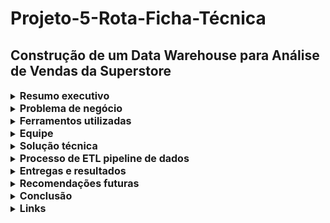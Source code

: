 # Projeto-5-Rota-Ficha-Técnica
## Construção de um Data Warehouse para Análise de Vendas da Superstore

  </details>
  
  <details>
  <summary><strong style="font-size: 16px;">Resumo executivo</strong></summary>
    
1. Resumo executivo
Este projeto teve como objetivo principal a transformação de dados brutos e desestruturados, provenientes de múltiplas fontes, em um modelo de dados analítico e robusto. Através do processo de ETL (Extração, Transformação e Carga), foi construído um Data Warehouse no Google BigQuery, utilizando a modelagem dimensional Star Schema. A solução permite que a empresa Superstore realize análises de vendas mais eficientes e estratégicas, cruzando informações de clientes, produtos, localização, pedidos e concorrentes de forma integrada.

  </details>
  
  <details>
  <summary><strong style="font-size: 16px;">Problema de negócio</strong></summary>
    
2. Problema de negócio
Os dados de vendas da Superstore, originalmente em um arquivo CSV, e as informações de concorrentes, obtidas via web scraping, encontravam-se isolados e sem uma estrutura relacional otimizada. A ausência de um sistema tabular unificado e uma arquitetura de dados consistente dificultava a realização de consultas complexas, a medição de KPIs (Key Performance Indicators) e a extração de insights valiosos para a tomada de decisões.

  </details>
  
  <details>
  <summary><strong style="font-size: 16px;">Ferramentos utilizadas</strong></summary>
    
3. Ferramentas utilizadas: 
•	BigQuery: criação das tabelas, execução das consultas SQL, transformação e modelagem dimensional.
•	Python (pandas + bigquery): leitura, limpeza e carga dos dados automatizada.
•	Google Sheets (IMPORTHTML): extração de dados externos via scraping.
•	Apresentação google: criação da apresentação final com storytelling visual.

  </details>
  
  <details>
  <summary><strong style="font-size: 16px;">Equipe</strong></summary>
    
4. Equipe
Cassia Silva

  </details>
  
  <details>
  <summary><strong style="font-size: 16px;">Solução técnica</strong></summary>
    
5. Solução técnica
A solução implementada foi a criação de um Data Warehouse utilizando a modelagem Star Schema. Esta arquitetura foi escolhida por sua capacidade de otimizar consultas analíticas, facilitar a compreensão dos dados e simplificar a agregação de métricas.
•	Modelo de dados:
o	Tabela de fatos (fact_sales): Tabela central que armazena as métricas quantitativas de cada transação de venda, como sales, profit, quantity e shipping_cost. Possui chaves estrangeiras (FKs) que se conectam às tabelas de dimensão.
o	Tabelas de dimensão (dim_...): Tabelas que fornecem o contexto descritivo para os fatos. Cada dimensão armazena atributos sobre:
	dim_customer (Quem comprou?): customer_id, customer_name, segment.
	dim_product (O que foi vendido?): product_id, product_name, category, sub_category.
	dim_location (Onde aconteceu?): location_id, city, state, country, region.
	dim_order (Quando aconteceu?): order_id, order_date, ship_date, order_priority, ship_mode.
	dim_concorrentes (Dados contextuais): concorrente_id, company, country, industry.

  </details>
  
  <details>
  <summary><strong style="font-size: 16px;">Processo de ETL pipeline de dados</strong></summary>
    
6. Processo de ETL e pipeline de dados
Um pipeline de ETL automatizado foi desenvolvido para extrair os dados, transformá-los e carregá-los no BigQuery, seguindo uma ordem de dependência lógica.
•	Tecnologias:
o	Linguagem de programação: Python
o	Bibliotecas: Pandas para manipulação e transformação de dados, pandas-gbq e google-cloud-bigquery para a carga de dados no BigQuery.
o	Destino: Google BigQuery.
•	Fluxo de trabalho do pipeline:
1.	Extração: Dados brutos são lidos do arquivo CSV da Superstore e de uma fonte externa (web scraping de dados de concorrentes).
2.	Transformação: Os dados são limpos, padronizados e agregados. Chaves primárias (surrogate keys) são geradas para cada tabela de dimensão. A tabela de fatos é construída em seguida, utilizando as chaves estrangeiras para referenciar as dimensões já criadas.
3.	Carga: Os DataFrames processados são carregados na ordem correta para o BigQuery:
	Primeiro, todas as tabelas de dimensão.
	Por último, a tabela de fatos, que depende das chaves das dimensões.

  </details>
  
  <details>
  <summary><strong style="font-size: 16px;">Entregas e resultados</strong></summary>
    
7. Entregas e resultados
•	Código: Um script Python (rota_etl_superstore.py ou .ipynb) contendo a lógica completa de ETL.
•	Estrutura de dados: Um conjunto de tabelas de fatos e dimensões no Google BigQuery.
•	Documentação:
o	Diagrama de modelagem Star Schema.
o	Fluxograma do pipeline de atualização de dados.
•	Análise de Desempenho: A nova estrutura permite consultas complexas com maior eficiência e menor custo computacional, proporcionando uma base sólida para a análise de BI.

  </details>
  
  <details>
  <summary><strong style="font-size: 16px;">Recomendações futuras</strong></summary>
    
8. Recomendações futuras
•	Automatizar o pipeline - Agendar o pipeline de ETL para execução automática e contínua.
•	Implementar (SCD) Rastrear mudanças nos dados (ex: cliente mudando de segmento) para análises históricas precisas.
•	Ampliar a base com novas fontes (e-commerce, SAC, redes sociais)
•	Criar visões agregadas e dashboards para acompanhamento de KPIs

  </details>
  
  <details>
  <summary><strong style="font-size: 16px;">Conclusão</strong></summary>

10. Conclusão
Este projeto consolidou o uso de boas práticas de engenharia de dados com foco em análise de negócios, e mostrou como transformar um arquivo bruto em uma estrutura analítica escalável. A modelagem com Star Schema, combinada ao processo ETL limpo e bem documentado, permitiu a construção de uma base sólida para decisões baseadas em dados.

  </details>
  
  <details>
  <summary><strong style="font-size: 16px;">Links</strong></summary>
    
11. Links
•	[Apresentações google](https://docs.google.com/presentation/d/1sGMw_1xxm-tVbcfihM8Qujl1IWJSM1VAc0pAmAUibgs/edit?usp=sharing)
•	[Apresentação de vídeo (Loom) 
